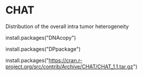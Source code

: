# CHAT
Distribution of the overall intra tumor heterogeneity 


install.packages("DNAcopy")

install.packages("DPpackage")

install.packages("https://cran.r-project.org/src/contrib/Archive/CHAT/CHAT_1.1.tar.gz")

